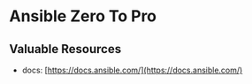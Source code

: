 # Ansible Zero To Pro

## Valuable Resources

* docs: [https://docs.ansible.com/](https://docs.ansible.com/)

